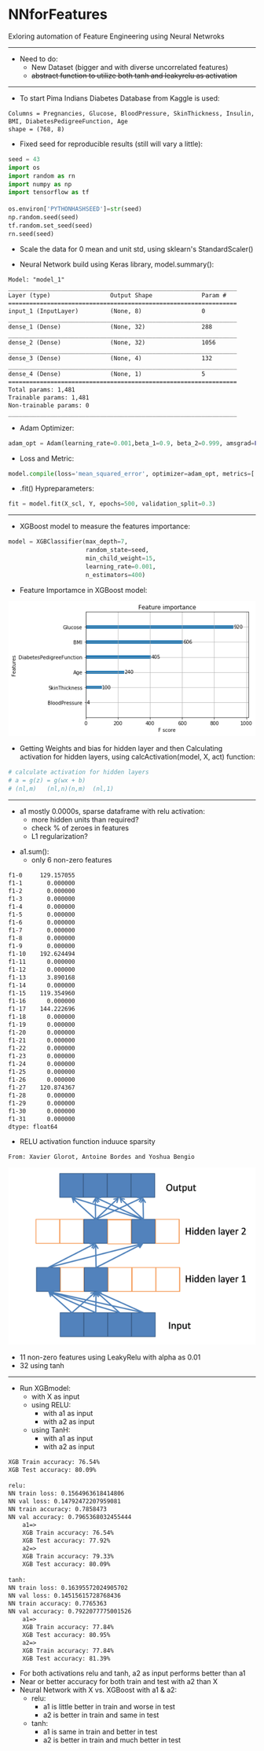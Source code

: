 # NNforFeatures
Exloring automation of Feature Engineering using Neural Netwroks

<hr>

- Need to do:
    - New Dataset (bigger and with diverse uncorrelated features)
    - ~~abstract function to utilize both tanh and leakyrelu as activation~~


<hr>


* To start Pima Indians Diabetes Database from Kaggle is used:
```
Columns = Pregnancies, Glucose, BloodPressure, SkinThickness, Insulin, BMI, DiabetesPedigreeFunction, Age
shape = (768, 8)
```



* Fixed seed for reproducible results (still will vary a little):
```python
seed = 43
import os
import random as rn
import numpy as np
import tensorflow as tf

os.environ['PYTHONHASHSEED']=str(seed)
np.random.seed(seed)
tf.random.set_seed(seed)
rn.seed(seed)
```


* Scale the data for 0 mean and unit std, using sklearn's StandardScaler()


* Neural Network build using Keras library, model.summary():
```
Model: "model_1"
_________________________________________________________________
Layer (type)                 Output Shape              Param #   
=================================================================
input_1 (InputLayer)         (None, 8)                 0         
_________________________________________________________________
dense_1 (Dense)              (None, 32)                288       
_________________________________________________________________
dense_2 (Dense)              (None, 32)                1056      
_________________________________________________________________
dense_3 (Dense)              (None, 4)                 132       
_________________________________________________________________
dense_4 (Dense)              (None, 1)                 5         
=================================================================
Total params: 1,481
Trainable params: 1,481
Non-trainable params: 0
_________________________________________________________________
```



* Adam Optimizer:
```python
adam_opt = Adam(learning_rate=0.001,beta_1=0.9, beta_2=0.999, amsgrad=False)
```



* Loss and Metric:
```python
model.compile(loss='mean_squared_error', optimizer=adam_opt, metrics=['accuracy'])
```



* .fit() Hypreparameters:
```python
fit = model.fit(X_scl, Y, epochs=500, validation_split=0.3)
```
<hr>



* XGBoost model to measure the features importance:
```python
model = XGBClassifier(max_depth=7,
                      random_state=seed,
                      min_child_weight=15, 
                      learning_rate=0.001,
                      n_estimators=400)
```



* Feature Importamce in XGBoost model:

![pima dataset feature importance](images/pima_feature_importance.png)



* Getting Weights and bias for hidden layer and then Calculating activation for hidden layers, using calcActivation(model, X, act) function:
```python
# calculate activation for hidden layers
# a = g(z) = g(wx + b)
# (nl,m)   (nl,n)(n,m)  (nl,1)
```
<hr>

* a1 mostly 0.0000s, sparse dataframe with relu activation:
    - more hidden units than required?
    - check % of zeroes in features
    - L1 regularization?
- a1.sum():
    - only 6 non-zero features
```
f1-0     129.157055
f1-1       0.000000
f1-2       0.000000
f1-3       0.000000
f1-4       0.000000
f1-5       0.000000
f1-6       0.000000
f1-7       0.000000
f1-8       0.000000
f1-9       0.000000
f1-10    192.624494
f1-11      0.000000
f1-12      0.000000
f1-13      3.890168
f1-14      0.000000
f1-15    119.354960
f1-16      0.000000
f1-17    144.222696
f1-18      0.000000
f1-19      0.000000
f1-20      0.000000
f1-21      0.000000
f1-22      0.000000
f1-23      0.000000
f1-24      0.000000
f1-25      0.000000
f1-26      0.000000
f1-27    120.874367
f1-28      0.000000
f1-29      0.000000
f1-30      0.000000
f1-31      0.000000
dtype: float64
```

- RELU activation function induuce sparsity

```
From: Xavier Glorot, Antoine Bordes and Yoshua Bengio
```

![](images/reluActivation.png)



- 11 non-zero features using LeakyRelu with alpha as 0.01
- 32 using tanh

<hr>


- Run XGBmodel:
   - with X as input
   - using RELU:
        - with a1 as input
        - with a2 as input
   - using TanH:
        - with a1 as input
        - with a2 as input

```
XGB Train accuracy: 76.54%
XGB Test accuracy: 80.09%

relu:
NN train loss: 0.1564963618414806
NN val loss: 0.14792472207959081
NN train accuracy: 0.7858473
NN val accuracy: 0.7965368032455444
    a1=>
    XGB Train accuracy: 76.54%
    XGB Test accuracy: 77.92%
    a2=>
    XGB Train accuracy: 79.33%
    XGB Test accuracy: 80.09%

tanh:
NN train loss: 0.16395572024905702
NN val loss: 0.14515615728768436
NN train accuracy: 0.7765363
NN val accuracy: 0.7922077775001526
    a1=>
    XGB Train accuracy: 77.84%
    XGB Test accuracy: 80.95%
    a2=>
    XGB Train accuracy: 77.84%
    XGB Test accuracy: 81.39%
```


- For both activations relu and tanh, a2 as input performs better than a1
- Near or better accuracy for both train and test with a2 than X
- Neural Network with X vs. XGBoost with a1 & a2:
    - relu:
        - a1 is little better in train and worse in test
        - a2 is better in train and same in test
    - tanh:
        - a1 is same in train and better in test
        - a2 is better in train and much better in test

